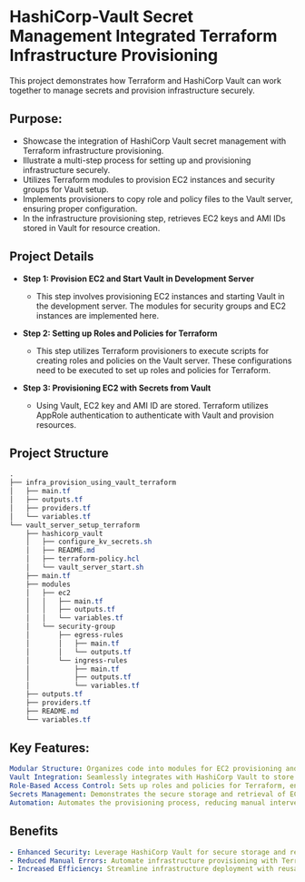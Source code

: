 # HashiCorp-Vault Secret Management Integrated Terraform Infrastructure Provisioning

This project demonstrates how Terraform and HashiCorp Vault can work together to manage secrets and provision infrastructure securely.

## Purpose:

-  Showcase the integration of HashiCorp Vault secret management with Terraform infrastructure provisioning.
-  Illustrate a multi-step process for setting up and provisioning infrastructure securely.
-  Utilizes Terraform modules to provision EC2 instances and security groups for Vault setup.
-  Implements provisioners to copy role and policy files to the Vault server, ensuring proper configuration.
-  In the infrastructure provisioning step, retrieves EC2 keys and AMI IDs stored in Vault for resource creation.
  
## Project Details

- **Step 1: Provision EC2 and Start Vault in Development Server**
  - This step involves provisioning EC2 instances and starting Vault in the development server. The modules for security groups and EC2 instances are implemented here.

- **Step 2: Setting up Roles and Policies for Terraform**
  - This step utilizes Terraform provisioners to execute scripts for creating roles and policies on the Vault server. These configurations need to be executed to set up roles and policies for Terraform.

- **Step 3: Provisioning EC2 with Secrets from Vault**
  - Using Vault, EC2 key and AMI ID are stored. Terraform utilizes AppRole authentication to authenticate with Vault and provision resources.


## Project Structure
```css
.
├── infra_provision_using_vault_terraform
│   ├── main.tf
│   ├── outputs.tf
│   ├── providers.tf
│   └── variables.tf
└── vault_server_setup_terraform
    ├── hashicorp_vault
    │   ├── configure_kv_secrets.sh
    │   ├── README.md
    │   ├── terraform-policy.hcl
    │   └── vault_server_start.sh
    ├── main.tf
    ├── modules
    │   ├── ec2
    │   │   ├── main.tf
    │   │   ├── outputs.tf
    │   │   └── variables.tf
    │   └── security-group
    │       ├── egress-rules
    │       │   ├── main.tf
    │       │   └── outputs.tf
    │       └── ingress-rules
    │           ├── main.tf
    │           ├── outputs.tf
    │           └── variables.tf
    ├── outputs.tf
    ├── providers.tf
    ├── README.md
    └── variables.tf

```
## Key Features:
```yaml
Modular Structure: Organizes code into modules for EC2 provisioning and security group setup, enhancing readability and maintainability.
Vault Integration: Seamlessly integrates with HashiCorp Vault to store and retrieve sensitive data, ensuring secure provisioning.
Role-Based Access Control: Sets up roles and policies for Terraform, enforcing proper access controls for infrastructure management.
Secrets Management: Demonstrates the secure storage and retrieval of EC2 keys and AMI IDs using Vault, enhancing overall security posture.
Automation: Automates the provisioning process, reducing manual intervention and ensuring consistency in infrastructure deployment.
```

## Benefits
```yaml
- Enhanced Security: Leverage HashiCorp Vault for secure storage and retrieval of sensitive infrastructure secrets like EC2 keys and AMI IDs.
- Reduced Manual Errors: Automate infrastructure provisioning with Terraform, minimizing human intervention and potential errors.
- Increased Efficiency: Streamline infrastructure deployment with reusable modules.
```
